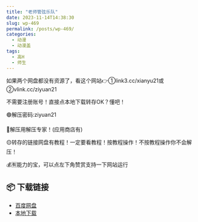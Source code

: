 ```yaml
---
title: "老师管弦乐队"
date: 2023-11-14T14:38:30
slug: wp-469
permalink: /posts/wp-469/
categories:
  - 动漫
  - 动漫盖
tags:
  - 高H
  - 师生
---
```


如果两个网盘都没有资源了，看这个网站👉①link3.cc/xianyu21或②vlink.cc/ziyuan21

不需要注册账号！直接点本地下载转存OK？懂吧！

🟢解压密码:ziyuan21

🔵解压用解压专家！(应用商店有)

🟡转存的链接网盘有教程！一定要看教程！按教程操作！不按教程操作你不会解压！

💰🈶能力的宝，可以点左下角赞赏支持一下网站运行

## 📦 下载链接
- [百度网盘](https://blziyuan21.com/pay-download/469?key=aa12c44de1&down_id=0)
- [本地下载](https://blziyuan21.com/pay-download/469?key=aa12c44de1&down_id=1)


